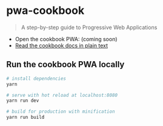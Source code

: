 # pwa-cookbook

> A step-by-step guide to Progressive Web Applications

- Open the cookbook PWA: (coming soon)
- [Read the cookbook docs in plain text](./index.md)

## Run the cookbook PWA locally

``` bash
# install dependencies
yarn

# serve with hot reload at localhost:8080
yarn run dev

# build for production with minification
yarn run build
```
